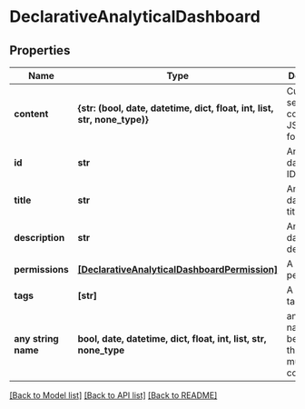 # DeclarativeAnalyticalDashboard


## Properties
Name | Type | Description | Notes
------------ | ------------- | ------------- | -------------
**content** | **{str: (bool, date, datetime, dict, float, int, list, str, none_type)}** | Custom setting content in JSON format. | 
**id** | **str** | Analytical dashboard ID. | 
**title** | **str** | Analytical dashboard title. | 
**description** | **str** | Analytical dashboard description. | [optional] 
**permissions** | [**[DeclarativeAnalyticalDashboardPermission]**](DeclarativeAnalyticalDashboardPermission.md) | A list of permissions. | [optional] 
**tags** | **[str]** | A list of tags. | [optional] 
**any string name** | **bool, date, datetime, dict, float, int, list, str, none_type** | any string name can be used but the value must be the correct type | [optional]

[[Back to Model list]](../README.md#documentation-for-models) [[Back to API list]](../README.md#documentation-for-api-endpoints) [[Back to README]](../README.md)


